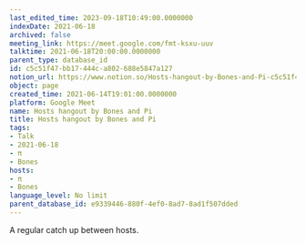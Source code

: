 ```yaml
---
last_edited_time: 2023-09-18T10:49:00.0000000
indexDate: 2021-06-18
archived: false
meeting_link: https://meet.google.com/fmt-ksxu-uuv
talktime: 2021-06-18T20:00:00.0000000
parent_type: database_id
id: c5c51f47-bb17-444c-a802-688e5847a127
notion_url: https://www.notion.so/Hosts-hangout-by-Bones-and-Pi-c5c51f47bb17444ca802688e5847a127
object: page
created_time: 2021-06-14T19:01:00.0000000
platform: Google Meet
name: Hosts hangout by Bones and Pi
title: Hosts hangout by Bones and Pi
tags:
- Talk
- 2021-06-18
- π
- Bones
hosts:
- π
- Bones
language_level: No limit
parent_database_id: e9339446-880f-4ef0-8ad7-8ad1f507dded
---
```


A regular catch up between hosts.



